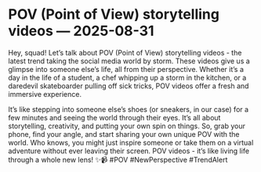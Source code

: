 # POV (Point of View) storytelling videos — 2025-08-31

Hey, squad! Let’s talk about POV (Point of View) storytelling videos - the latest trend taking the social media world by storm. These videos give us a glimpse into someone else’s life, all from their perspective. Whether it’s a day in the life of a student, a chef whipping up a storm in the kitchen, or a daredevil skateboarder pulling off sick tricks, POV videos offer a fresh and immersive experience.

It’s like stepping into someone else’s shoes (or sneakers, in our case) for a few minutes and seeing the world through their eyes. It’s all about storytelling, creativity, and putting your own spin on things. So, grab your phone, find your angle, and start sharing your own unique POV with the world. Who knows, you might just inspire someone or take them on a virtual adventure without ever leaving their screen. POV videos - it’s like living life through a whole new lens! ✨📹 #POV #NewPerspective #TrendAlert